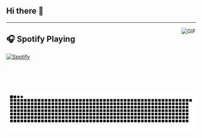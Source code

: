 ## Hi there 👋

---

<img align="right" alt="GIF" height="170px" src="https://media.giphy.com/media/J5B1Y8QZnzXXbLQIBu/giphy.gif" />

## :headphones: Spotify Playing


[![Spotify](https://novatorem-ashen-gamma.vercel.app/api/spotify)](https://open.spotify.com/user/31tcjgii7hk7qmg56u5mmxbarcmi)

<p align="center">
  <img src="https://github.com/StefanosSt/StefanosSt/blob/main/github-user-contribution.svg" alt="snake">
</p>
